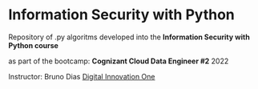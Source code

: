# Information Security with Python

Repository of .py algoritms developed into the **Information Security with Python course**

as part of the bootcamp: **Cognizant Cloud Data Engineer #2** 2022

Instructor: Bruno Dias
[Digital Innovation One](https://www.dio.me)
